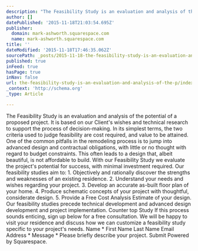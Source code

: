 ```yaml
---
description: "The Feasibility Study is an evaluation and analysis of the potential of a proposed project.\_ It is based on our Client’s wishes and technical research to suppor"
author: []
datePublished: '2015-11-18T21:03:54.695Z'
publisher:
  domain: mark-ashworth.squarespace.com
  name: mark-ashworth.squarespace.com
title: ''
dateModified: '2015-11-18T17:46:35.062Z'
sourcePath: _posts/2015-11-18-the-feasibility-study-is-an-evaluation-and-analysis-of-the-p.md
published: true
inFeed: true
hasPage: true
inNav: false
url: the-feasibility-study-is-an-evaluation-and-analysis-of-the-p/index.html
_context: 'http://schema.org'
_type: Article

---
```

The Feasibility Study is an evaluation and analysis of the potential of a proposed project.  It is based on our Client's wishes and technical research to support the process of decision-making.  In its simplest terms, the two criteria used to judge feasibility are cost required, and value to be attained. One of the common pitfalls in the remodeling process is to jump into advanced design and contractual obligations, with little or no thought with regard to budget constraints.  This often leads to a design that, albeit beautiful, is not affordable to build.  With our Feasibility Study we evaluate the project's potential for success, with minimal investment required. Our feasibility studies aim to: 1\.         Objectively and rationally discover the strengths and weaknesses of an existing residence. 2\.         Understand your needs and wishes regarding your project. 3\.         Develop an accurate as-built floor plan of your home. 4\.         Produce schematic concepts of your project with thoughtful, considerate design. 5\.         Provide a Free Cost Analysis Estimate of your design. Our feasibility studies precede technical development and advanced design development and project implementation.                         Counter top Study If this process sounds enticing, sign up below for a free consultation.  We will be happy to visit your residence and discuss how we can customize a feasibility study specific to your project's needs. Name \* First Name Last Name Email Address \* Message \* Please briefly describe your project. Submit Powered by Squarespace.